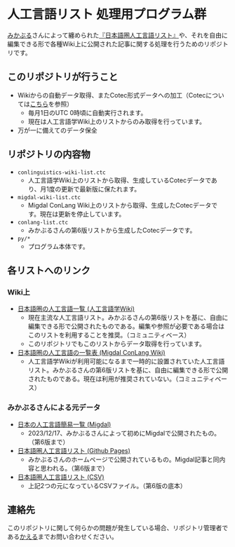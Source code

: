 # 人工言語リスト 処理用プログラム群

[みかぶる](https://twitter.com/Mikanixonable)さんによって纏められた[『日本語圏人工言語リスト』](https://migdal.jp/mikanixonable/%E6%97%A5%E6%9C%AC%E3%81%AE%E4%BA%BA%E5%B7%A5%E8%A8%80%E8%AA%9E%E7%B0%A1%E6%98%93%E4%B8%80%E8%A6%A7-2023-%E5%B9%B4-12-%E6%9C%88-3k46)や、それを自由に編集できる形で各種Wiki上に公開された記事に関する処理を行うためのリポジトリです。

## このリポジトリが行うこと

- Wikiからの自動データ取得、またCotec形式データへの加工（Cotecについては[こちら](https://migdal.jp/cl_kiita/cotec-conlang-table-expression-powered-by-csv-clakis-rfc-2h86)を参照）
	- 毎月1日のUTC 0時頃に自動実行されます。
	- 現在は人工言語学Wiki上のリストからのみ取得を行っています。
- 万が一に備えてのデータ保全

## リポジトリの内容物

- `conlinguistics-wiki-list.ctc`
	- 人工言語学Wiki上のリストから取得、生成しているCotecデータであり、月1度の更新で最新版に保たれます。
- `migdal-wiki-list.ctc`
	- Migdal ConLang Wiki上のリストから取得、生成したCotecデータです。現在は更新を停止しています。
- `conlang-list.ctc`
	- みかぶるさんの第6版リストから生成したCotecデータです。
- `py/*`
	- プログラム本体です。

## 各リストへのリンク

### Wiki上

- [日本語圏の人工言語一覧 (人工言語学Wiki)](https://wiki.conlinguistics.jp/%E6%97%A5%E6%9C%AC%E8%AA%9E%E5%9C%8F%E3%81%AE%E4%BA%BA%E5%B7%A5%E8%A8%80%E8%AA%9E%E4%B8%80%E8%A6%A7)
	- 現在主流な人工言語リスト。みかぶるさんの第6版リストを基に、自由に編集できる形で公開されたものである。編集や参照が必要である場合はこのリストを利用することを推奨。（コミュニティベース）
	- このリポジトリでもこのリストからデータ取得を行っています。
- [日本語圏の人工言語の一覧表 (Migdal ConLang Wiki)](https://wiki.conlinguistics.jp/%E6%97%A5%E6%9C%AC%E8%AA%9E%E5%9C%8F%E3%81%AE%E4%BA%BA%E5%B7%A5%E8%A8%80%E8%AA%9E%E4%B8%80%E8%A6%A7)
	- 人工言語学Wikiが利用可能になるまで一時的に設置されていた人工言語リスト。みかぶるさんの第6版リストを基に、自由に編集できる形で公開されたものである。現在は利用が推奨されていない。（コミュニティベース）

### みかぶるさんによる元データ

- [日本の人工言語簡易一覧 (Migdal)](https://migdal.jp/mikanixonable/%E6%97%A5%E6%9C%AC%E3%81%AE%E4%BA%BA%E5%B7%A5%E8%A8%80%E8%AA%9E%E7%B0%A1%E6%98%93%E4%B8%80%E8%A6%A7-2023-%E5%B9%B4-12-%E6%9C%88-3k46)
	- 2023/12/17、みかぶるさんによって初めにMigdalで公開されたもの。（第6版まで）
- [日本語圏人工言語リスト (Github Pages)](https://mikanixonable.github.io/conlangList/conlang)
	- みかぶるさんのホームページで公開されているもの。Migdal記事と同内容と思われる。（第6版まで）
- [日本語圏人工言語リスト (CSV)](https://mikanixonable.github.io/conlangList/conlang)
	- 上記2つの元になっているCSVファイル。（第6版の底本）

## 連絡先

このリポジトリに関して何らかの問題が発生している場合、リポジトリ管理者である[かえる](https://twitter.com/kaeru2193)までお問い合わせください。